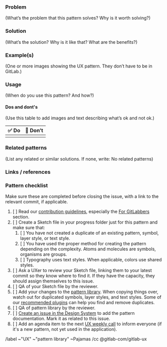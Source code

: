 ### Problem

(What’s the problem that this pattern solves? Why is it worth solving?)

### Solution

(What’s the solution? Why is it like that? What are the benefits?)

### Example(s)

(One or more images showing the UX pattern. They don’t have to be in GitLab.)

### Usage

(When do you use this pattern? And how?)

#### Dos and dont's

(Use this table to add images and text describing what’s ok and not ok.)

| :white_check_mark:  Do | :stop_sign: Don’t |
|------------------------|-------------------|
|  |  |

### Related patterns

(List any related or similar solutions. If none, write: No related patterns)

### Links / references

### Pattern checklist

Make sure these are completed before closing the issue,
with a link to the relevant commit, if applicable.

1. [ ] Read our [contribution guidelines](/CONTRIBUTING.md), especially the [For GitLabbers](/CONTRIBUTING.md#for-gitlabbers-) section.
1. [ ] Create a Sketch file in your progress folder just for this pattern and make sure that:
   1. [ ] You have not created a duplicate of an existing pattern, symbol, layer style, or text style.
   1. [ ] You have used the proper method for creating the pattern depending on the complexity. Atoms and molecules are symbols, organisms are groups.
   1. [ ] Typography uses text styles. When applicable, colors use shared styles.
1. [ ] Ask a UXer to review your Sketch file, linking them to your latest commit so they know where to find it. If they have the capacity, they should assign themselves to this issue.
1. [ ] QA of your Sketch file by the reviewer.
1. [ ] Add your changes to the [pattern library](/gitlab-pattern-library.sketch). When copying things over, watch out for duplicated symbols, layer styles, and text styles. Some of our [recommended plugins](/CONTRIBUTING.md#plugins) can help you find and remove duplicates.
1. [ ] QA of pattern library by the reviewer.
1. [ ] [Create an issue in the Design System](https://gitlab.com/gitlab-org/design.gitlab.com/issues/new) to add the pattern documentation. Mark it as related to this issue.
1. [ ] Add an agenda item to the next [UX weekly call](https://docs.google.com/document/d/189WZO7uTlZCznzae2gqLqFn55koNl3-pHvU-eVnvG9c/edit?usp=sharing) to inform everyone (if it's a new pattern, not yet used in the application).

/label ~"UX" ~"pattern library" ~Pajamas
/cc @gitlab-com/gitlab-ux
